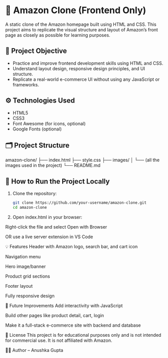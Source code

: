 # 🛒 Amazon Clone (Frontend Only)

A static clone of the Amazon homepage built using HTML and CSS. This project aims to replicate the visual structure and layout of Amazon’s front page as closely as possible for learning purposes.

## 📌 Project Objective

- Practice and improve frontend development skills using HTML and CSS.
- Understand layout design, responsive design principles, and UI structure.
- Replicate a real-world e-commerce UI without using any JavaScript or frameworks.

## ⚙️ Technologies Used

- HTML5
- CSS3
- Font Awesome (for icons, optional)
- Google Fonts (optional)

## 🗂️ Project Structure

amazon-clone/
├── index.html
├── style.css
├── images/
│ └── (all the images used in the project)
└── README.md


## 🚀 How to Run the Project Locally

1. Clone the repository:
   ```bash
   git clone https://github.com/your-username/amazon-clone.git
   cd amazon-clone

2. Open index.html in your browser:

Right-click the file and select Open with Browser

OR use a live server extension in VS Code

💡 Features
Header with Amazon logo, search bar, and cart icon

Navigation menu

Hero image/banner

Product grid sections

Footer layout

Fully responsive design

🎯 Future Improvements
Add interactivity with JavaScript

Build other pages like product detail, cart, login

Make it a full-stack e-commerce site with backend and database

📜 License
This project is for educational purposes only and is not intended for commercial use. It is not affiliated with Amazon.

🙋‍♀️ Author – Anushka Gupta
